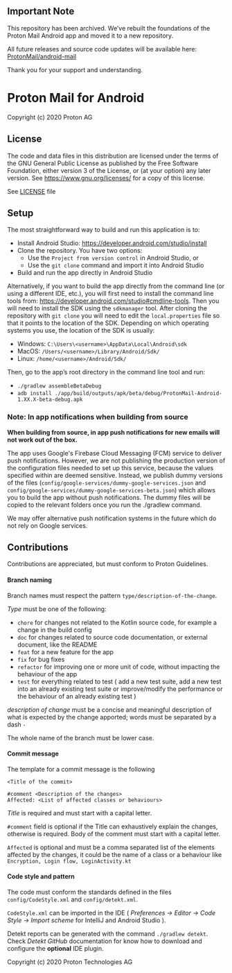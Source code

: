 ## Important Note

This repository has been archived. We’ve rebuilt the foundations of the Proton Mail Android app and moved it to a new repository.

All future releases and source code updates will be available here: [ProtonMail/android-mail](https://github.com/ProtonMail/android-mail)

Thank you for your support and understanding.

# Proton Mail for Android

Copyright (c) 2020 Proton AG

## License  

The code and data files in this distribution are licensed under the terms of the GNU General Public License as published by the Free Software Foundation, either version 3 of the License, or (at your option) any later version. See <https://www.gnu.org/licenses/> for a copy of this license.

See [LICENSE](LICENSE) file

## Setup

The most straightforward way to build and run this application is to:

- Install Android Studio: https://developer.android.com/studio/install
- Clone the repository. You have two options:
	- Use the `Project from version control` in Android Studio, or
	- Use the `git clone` command and import it into Android Studio
- Build and run the app directly in Android Studio

Alternatively, if you want to build the app directly from the command line (or using a different IDE, etc.), you will first need to install the command line tools from: https://developer.android.com/studio#cmdline-tools. Then you will need to install the SDK using the `sdkmanager` tool. After cloning the repository with `git clone` you will need to edit the `local.properties` file so that it points to the location of the SDK. Depending on which operating systems you use, the location of the SDK is usually:

- Windows: `C:\Users\<username>\AppData\Local\Android\sdk`
- MacOS: `/Users/<username>/Library/Android/Sdk/`
- Linux: `/home/<username>/Android/Sdk/`

Then, go to the app’s root directory in the command line tool and run:

- `./gradlew assembleBetaDebug`
- `adb install ./app/build/outputs/apk/beta/debug/ProtonMail-Android-1.XX.X-beta-debug.apk`

### Note: In app notifications when building from source
**When building from source, in app push notifications for new emails will not work out of the box.**

The app uses Google's Firebase Cloud Messaging (FCM) service to deliver push notifications. However, we are not publishing the production version of the configuration files needed to set up this service, because the values specified within are deemed sensitive.
Instead, we publish dummy versions of the files (`config/google-services/dummy-google-services.json` and `config/google-services/dummy-google-services-beta.json`) which allows you to build the app without push notifications. The dummy files will be copied to the relevant folders once you run the ./gradlew command.

We may offer alternative push notification systems in the future which do not rely on Google services.

## Contributions

Contributions are appreciated, but must conform to Proton Guidelines.

#### Branch naming

Branch names must respect the pattern `type/description-of-the-change`.

*Type* must be one of the following:

* `chore` for changes not related to the Kotlin source code, for example a change in the build config
* `doc` for changes related to source code documentation, or external document, like the README
* `feat` for a new feature for the app
* `fix` for bug fixes
* `refactor` for improving one or more unit of code, without impacting the behaviour of the app
* `test` for everything related to test ( add a new test suite, add a new test into an already existing test suite or improve/modify the performance or the behaviour of an already existing test )

_description of change_ must be a concise and meaningful description of what is expected by the change apported; words must be separated by a dash `-`

The whole name of the branch must be lower case.

#### Commit message

The template for a commit message is the following

```
<Title of the commit>

#comment <Description of the changes>
Affected: <List of affected classes or behaviours>
```

_Title_ is required and must start with a capital letter.

`#comment` field is optional if the Title can exhaustively explain the changes, otherwise is required. Body of the comment must start with a capital letter.

`Affected` is optional and must be a comma separated list of the elements affected by the changes, it could be the name of a class or a behaviour like `Encryption, Login flow, LoginActivity.kt`

#### Code style and pattern

The code must conform the standards defined in the files `config/CodeStyle.xml` and `config/detekt.xml`.

`CodeStyle.xml` can be imported in the IDE ( _Preferences -> Editor -> Code Style -> Import scheme_ for IntelliJ and Android Studio ).

Detekt reports can be generated with the command `./gradlew detekt`. Check _Detekt GitHub_ documentation for know how to download and configure the **optional** IDE plugin.



Copyright (c) 2020 Proton Technologies AG


